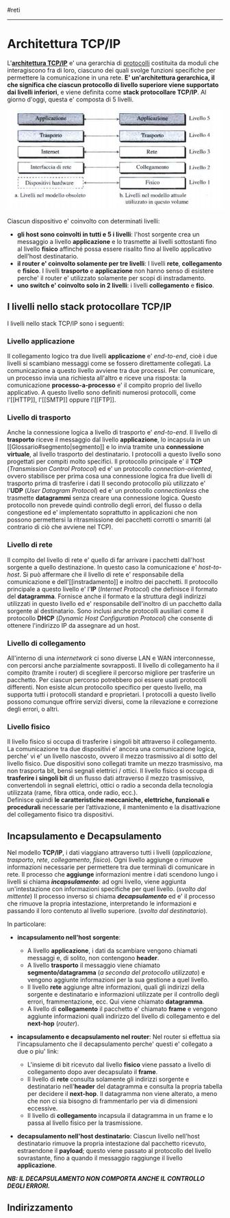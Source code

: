 #reti 
___
# **Architettura TCP/IP**
L'<u><b>architettura TCP/IP</b></u> e' una gerarchia di [protocolli](../Glossario.md#protocollo) costituita da moduli che interagiscono fra di loro, ciascuno dei quali svolge funzioni specifiche per permettere la comunicazione in una rete.
**E' un'architettura gerarchica, il che significa che ciascun protocollo di livello superiore viene supportato dai livelli inferiori**, e viene definita come **stack protocollare TCP/IP**.
Al giorno d'oggi, questa e' composta di 5 livelli.

![Architettura TCP/IP](protocollo-tcp-ip.png)

Ciascun dispositivo e' coinvolto con determinati livelli:
- **gli host sono coinvolti in tutti e 5 i livelli**: l'host sorgente crea un messaggio a livello **applicazione** e lo trasmette ai livelli sottostanti fino al livello **fisico** affinché possa essere risalito fino al livello applicativo dell'host destinatario.
- **il router e' coinvolto solamente per tre livelli**: I livelli **rete**, **collegamento** e **fisico**. I livelli **trasporto** e **applicazione** non hanno senso di esistere perche' il router e' utilizzato solamente per scopi di instradamento.
- **uno switch e' coinvolto solo in 2 livelli**: i livelli **collegamento** e **fisico**.
## **I livelli nello stack protocollare TCP/IP**
I livelli nello stack TCP/IP sono i seguenti:
### **Livello applicazione**
Il collegamento logico tra due livelli **applicazione** e' *end-to-end*, cioè i due livelli si scambiano messaggi come se fossero direttamente collegati.
La comunicazione a questo livello avviene tra due processi. Per comunicare, un processo invia una richiesta all'altro e riceve una risposta: la comunicazione **processo-a-processo** e' il compito proprio del livello applicativo.
A questo livello sono definiti numerosi protocolli, come l'[[HTTP]], l'[[SMTP]] oppure l'[[FTP]].
### **Livello di trasporto**
Anche la connessione logica a livello di trasporto e' *end-to-end*. Il livello di **trasporto** riceve il messaggio dal livello **applicazione**, lo incapsula in un [[Glossario#segmento|segmento]] e lo invia tramite una **connessione virtuale**, al livello trasporto del destinatario. 
I protocolli a questo livello sono progettati per compiti molto specifici. Il protocollo principale e' il **TCP** (*Transmission Control Protocol*) ed e' un protocollo *connection-oriented*, ovvero stabilisce per prima cosa una connessione logica fra due livelli di trasporto prima di trasferire i dati
Il secondo protocollo più utilizzato e' l'**UDP** (*User Datagram Protocol*) ed e' un protocollo *connectionless* che trasmette **datagrammi** senza creare una connessione logica. Questo protocollo non prevede quindi controllo degli errori, del flusso o della congestione ed e' implementato soprattutto in applicazioni che non possono permettersi la ritrasmissione dei pacchetti corrotti o smarriti (al contrario di ciò che avviene nel TCP).
### **Livello di rete**
Il compito del livello di rete e' quello di far arrivare i pacchetti dall'host sorgente a quello destinazione. In questo caso la comunicazione e' *host-to-host*.
Si può affermare che il livello di rete e' responsabile della comunicazione e dell'[[instradamento]] e inoltro dei pacchetti.
Il protocollo principale a questo livello e' l'**IP** (*Internet Protocol*) che definisce il formato del **datagramma**. Fornisce anche il formato e la struttura degli indirizzi utilizzati in questo livello ed e' responsabile dell'inoltro di un pacchetto dalla sorgente al destinatario.
Sono inclusi anche protocolli ausiliari come il protocollo **DHCP** (*Dynamic Host Configuration Protocol*) che consente di ottenere l'indirizzo IP da assegnare ad un host.
### **Livello di collegamento**
All'interno di una *internetwork* ci sono diverse LAN e WAN interconnesse, con percorsi anche parzialmente sovrapposti.
Il livello di collegamento ha il compito (tramite i router) di scegliere il percorso migliore per trasferire un pacchetto. Per ciascun percorso potrebbero poi essere usati protocolli differenti.
Non esiste alcun protocollo specifico per questo livello, ma supporta tutti i protocolli standard e proprietari. I protocolli a questo livello possono comunque offrire servizi diversi, come la rilevazione e correzione degli errori, o altri.
### **Livello fisico**
Il livello fisico si occupa di trasferire i singoli bit attraverso il collegamento. La comunicazione tra due dispositivi e' ancora una comunicazione logica, perche' vi e' un livello nascosto, ovvero il mezzo trasmissivo al di sotto del livello fisico. Due dispositivi sono collegati tramite un mezzo trasmissivo, ma non trasporta bit, bensì segnali elettrici / ottici.
Il livello fisico si occupa di **trasferire i singoli bit** di un flusso dati attraverso il mezzo trasmissivo, convertendoli in segnali elettrici, ottici o radio a seconda della tecnologia utilizzata (rame, fibra ottica, onde radio, ecc.).  
Definisce quindi **le caratteristiche meccaniche, elettriche, funzionali e procedurali** necessarie per l’attivazione, il mantenimento e la disattivazione del collegamento fisico tra dispositivi.

## **Incapsulamento e Decapsulamento**
Nel modello **TCP/IP**, i dati viaggiano attraverso tutti i livelli (*applicazione*, *trasporto*, *rete*, *collegamento*, *fisico*). Ogni livello aggiunge o rimuove informazioni necessarie per permettere tra due terminali di comunicare in rete.
Il processo che **aggiunge** informazioni mentre i dati scendono lungo i livelli si chiama ***incapsulamento***: ad ogni livello, viene aggiunta un'intestazione con informazioni specifiche per quel livello. (*svolto dal mittente*)
Il processo inverso si chiama ***decapsulamento*** ed e' il processo che rimuove la propria intestazione, interpretando le informazioni e passando il loro contenuto al livello superiore. (*svolto dal destinatario*).

In particolare:
- **incapsulamento nell'host sorgente**: 
	- A livello **applicazione**, i dati da scambiare vengono chiamati messaggi e, di solito, non contengono **header**. 
	- A livello **trasporto** il messaggio viene chiamato **segmento/datagramma** (*a seconda del protocollo utilizzato*) e vengono aggiunte informazioni per la sua gestione a quel livello. 
	- Il livello **rete** aggiunge altre informazioni, quali gli indirizzi della sorgente e destinatario e informazioni utilizzate per il controllo degli errori, frammentazione, ecc. Qui viene chiamato **datagramma**. 
	- A livello di **collegamento** il pacchetto e' chiamato **frame** e vengono aggiunte informazioni quali indirizzo del livello di collegamento e del **next-hop** (*router*).
	
- **incapsulamento e decapsulamento nel router**: Nel router si effettua sia l'incapsulamento che il decapsulamento perche' questi e' collegato a due o piu' link:
	- L'insieme di bit ricevuto dal livello **fisico** viene passato a livello di collegamento dopo aver decapsulato il **frame**.
	- Il livello di **rete** consulta solamente gli indirizzi sorgente e destinatario nell'**header** del datagramma e consulta la propria tabella per decidere il **next-hop**. Il datagramma non viene alterato, a meno che non ci sia bisogno di frammentarlo per via di dimensioni eccessive.
	- Il livello di **collegamento** incapsula il datagramma in un frame e lo passa al livello fisico per la trasmissione.

- **decapsulamento nell'host destinatario**: Ciascun livello nell'host destinatario rimuove la propria intestazione dal pacchetto ricevuto, estraendone il **payload**; questo viene passato al protocollo del livello sovrastante, fino a quando il messaggio raggiunge il livello **applicazione**. 

***NB: IL DECAPSULAMENTO NON COMPORTA ANCHE IL CONTROLLO DEGLI ERRORI.***

## **Indirizzamento**
